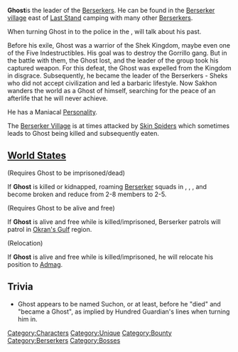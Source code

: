 **Ghost**is the leader of the [Berserkers](02%20-%20Projects%20&%20Wikis/Kenshi/Kenshi%20Wiki/Kenshi%20Wiki%20Template/Berserkers.md "wikilink"). He
can be found in the [Berserker village](Berserker_Village.md "wikilink")
east of [Last Stand](Last_Stand.md "wikilink") camping with many other
[Berserkers](02%20-%20Projects%20&%20Wikis/Kenshi/Kenshi%20Wiki/Kenshi%20Wiki%20Template/Berserkers.md "wikilink").

When turning Ghost in to the police in the [](02%20-%20Projects%20&%20Wikis/Kenshi/Kenshi%20Wiki/Kenshi%20Wiki%20Template/Shek_Kingdom.md), [](Shek_Warrior.md) will talk about his past.

Before his exile, Ghost was a warrior of the Shek Kingdom, maybe even
one of the Five Indestructibles. His goal was to destroy the Gorrillo
gang. But in the battle with them, the Ghost lost, and the leader of the
group took his captured weapon. For this defeat, the Ghost was expelled
from the Kingdom in disgrace. Subsequently, he became the leader of the
Berserkers - Sheks who did not accept civilization and led a barbaric
lifestyle. Now Sakhon wanders the world as a Ghost of himself, searching
for the peace of an afterlife that he will never achieve.

He has a Maniacal [Personality](Personality.md "wikilink").

The [Berserker Village](Berserker_Village.md "wikilink") is at times
attacked by [Skin Spiders](Skin_Spider.md "wikilink") which sometimes leads
to Ghost being killed and subsequently eaten.

## [World States](World_States.md "wikilink")

(Requires Ghost to be imprisoned/dead)

If **Ghost** is killed or kidnapped, roaming
[Berserker](Berserker.md "wikilink") squads in [](Berserker_Country.md), [](Cannibal_Plains.md), [](Spider_Plains.md), and [](Stenn_Desert.md) become broken and reduce from 2-8
members to 2-5.

(Requires Ghost to be alive and free)

If **Ghost** is alive and free while [](High_Inquisitor_Seta.md) is killed/imprisoned, Berserker
patrols will patrol in [Okran's Gulf](Okran's_Gulf.md "wikilink") region.

(Relocation)

If **Ghost** is alive and free while [](Esata_the_Stone_Golem.md) is killed/imprisoned, he will
relocate his position to [Admag](Admag.md "wikilink").

## Trivia

- Ghost appears to be named Suchon, or at least, before he "died" and
  "became a Ghost", as implied by Hundred Guardian's lines when turning
  him in.

[Category:Characters](Category:Characters "wikilink")
[Category:Unique](Category:Unique "wikilink")
[Category:Bounty](Category:Bounty "wikilink")
[Category:Berserkers](Category:Berserkers "wikilink")
[Category:Bosses](Category:Bosses "wikilink")